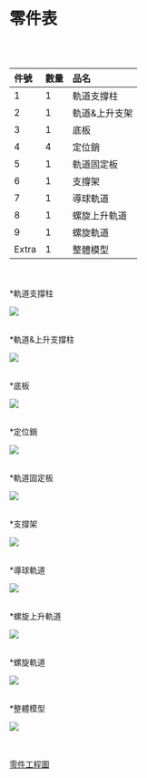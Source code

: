 # 零件表
</br>
</br>

| 件號 | 數量 | 品名 | 
| :--- | :--- | :--- | 
| 1 | 1 | 軌道支撐柱 |
| 2 | 1 | 軌道&上升支架 |
| 3 | 1 | 底板 |
| 4 | 4 | 定位銷 |
| 5 | 1 | 軌道固定板 |
| 6 | 1 | 支撐架 |
| 7 | 1 | 導球軌道 |
| 8 | 1 | 螺旋上升軌道 |
| 9 | 1 | 螺旋軌道 |
| Extra | 1| 整體模型 |

</br>
</br>
*軌道支撐柱
</br>

![](../photos/軌道支撐柱.jpg)

</br>
*軌道&上升支撐柱
</br>

![](../photos/軌道&上升支架.jpg)

</br>
*底板
</br>

![](../photos/底板.jpg)

</br>
*定位銷
</br>

![](../photos/定位銷.jpg)

</br>
*軌道固定板
</br>

![](../photos/軌道固定板.jpg)

</br>
*支撐架
</br>

![](../photos/支撐架.jpg)

</br>
*導球軌道
</br>

![](../photos/導球軌道.jpg)

</br>
*螺旋上升軌道
</br>

![](../photos/螺旋上升軌道.jpg)

</br>
*螺旋軌道
</br>

![](../photos/螺旋軌道.jpg)

</br>
*整體模型
</br>

![](../photos/整體模型.jpg)

</br>
</br>
<a href="https://github.com/s40523117/cd2018/issues/5">零件工程圖</a>
